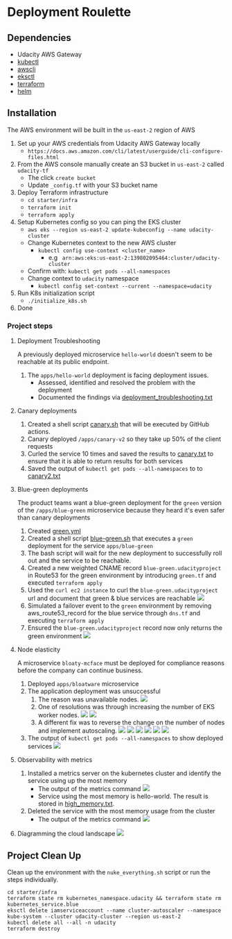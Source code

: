 # Deployment Roulette

## Dependencies

- Udacity AWS Gateway
- [kubectl](https://kubernetes.io/docs/tasks/tools/)
- [awscli](https://aws.amazon.com/cli/)
- [eksctl](https://eksctl.io/introduction/#installation)
- [terraform](https://learn.hashicorp.com/tutorials/terraform/install-cli?in=terraform/aws-get-started)
- [helm](https://www.eksworkshop.com/beginner/060_helm/helm_intro/install/)

## Installation
The AWS environment will be built in the `us-east-2` region of AWS
1. Set up your AWS credentials from Udacity AWS Gateway locally
    - `https://docs.aws.amazon.com/cli/latest/userguide/cli-configure-files.html`
2. From the AWS console manually create an S3 bucket in `us-east-2` called `udacity-tf`
    - The click `create bucket`
    - Update `_config.tf` with your S3 bucket name
3. Deploy Terraform infrastructure
    - `cd starter/infra`
    - `terraform init`
    - `terraform apply`
5. Setup Kubernetes config so you can ping the EKS cluster
    - `aws eks --region us-east-2 update-kubeconfig --name udacity-cluster`
    - Change Kubernetes context to the new AWS cluster
        - `kubectl config use-context <cluster_name>`
            - e.g ` arn:aws:eks:us-east-2:139802095464:cluster/udacity-cluster`
    - Confirm with: `kubectl get pods --all-namespaces`
    - Change context to `udacity` namespace
        - `kubectl config set-context --current --namespace=udacity`
6. Run K8s initialization script
    - `./initialize_k8s.sh`
7. Done

### Project steps
1. Deployment Troubleshooting

   A previously deployed microservice `hello-world` doesn't seem to be reachable at its public endpoint.
    1. The `apps/hello-world` deployment is facing deployment issues.
        - Assessed, identified and resolved the problem with the deployment
        - Documented the findings via [deployment_troubleshooting.txt](apps/hello-world/deployment_troubleshooting.txt)

2. Canary deployments
    1. Created a shell script [canary.sh](apps/canary/canary.sh) that will be executed by GitHub actions.
    2. Canary deployed `/apps/canary-v2` so they take up 50% of the client requests
    3. Curled the service 10 times and saved the results to [canary.txt](apps/canary/canary.txt) to ensure that it is able to return results for both services
    4. Saved the output of `kubectl get pods --all-namespaces` to to [canary2.txt](apps/canary/canary2.txt)



3. Blue-green deployments

   The product teams want a blue-green deployment for the `green` version of the `/apps/blue-green` microservice because
   they heard it's even safer than canary deployments
    1. Created [green.yml](apps/blue-green/green.yml)
    2. Created a shell script [blue-green.sh](apps/blue-green/blue-green.sh) that executes a `green` deployment for the service `apps/blue-green`
    3. The bash script will wait for the new deployment to successfully roll out and the service to be reachable.
    4. Created a new weighted CNAME record `blue-green.udacityproject` in Route53 for the green environment by introducing `green.tf` and executed `terraform apply`
    5. Used the `curl ec2 instance` to curl the `blue-green.udacityproject` url and document that green & blue services are reachable
    ![](apps/blue-green/green-blue.png)
    6. Simulated a failover event to the `green` environment by removing aws_route53_record for the blue service through `dns.tf` and executing `terraform apply`
    7. Ensured the `blue-green.udacityproject` record now only returns the green environment
    ![](apps/blue-green/green.png)

4. Node elasticity

   A microservice `bloaty-mcface` must be deployed for compliance reasons before the company can continue business.
    1. Deployed `apps/bloatware` microservice
    2. The application deployment was unsuccessful 
        1. The reason was unavailable nodes.
        ![](apps/bloatware/bloatware-diagnosis.png)
        2. One of resolutions was through increasing the number of EKS worker nodes.
        ![](apps/bloatware/bloatware-fix-1.png)
        ![](apps/bloatware/bloatware-fix-1-result.png)
        3. A different fix was to reverse the change on the number of nodes and implement autoscaling.
        ![](apps/bloatware/bloatware-fix-1-reverse.png)
        ![](apps/bloatware/bloatware-fix-1-reverse-result.png)
        ![](apps/bloatware/bloatware-fix-2-1.png)
        ![](apps/bloatware/bloatware-fix-2-2.png)
        ![](apps/bloatware/bloatware-fix-2-3.png)
        ![](apps/bloatware/bloatware-fix-2-result-1.png)
    3. The output of `kubectl get pods --all-namespaces` to show deployed services
    ![](apps/bloatware/bloatware-fix-2-result-2.png)

5. Observability with metrics
    1. Installed a metrics server on the kubernetes cluster and identify the service using up the most memory
        - The output of the metrics command
        ![](apps/metrics/before.png)
        - Service using the most memory is hello-world. The result is stored in [high_memory.txt](apps/metrics/high_memory.txt).
    2. Deleted the service with the most memory usage from the cluster
        - The output of the metrics command
        ![](apps/metrics/after.png)

6. Diagramming the cloud landscape
![](deployment-roulette-architecture.png)

## Project Clean Up

Clean up the environment with the `nuke_everything.sh` script or run the steps individually.

```
cd starter/infra
terraform state rm kubernetes_namespace.udacity && terraform state rm kubernetes_service.blue
eksctl delete iamserviceaccount --name cluster-autoscaler --namespace kube-system --cluster udacity-cluster --region us-east-2
kubectl delete all --all -n udacity
terraform destroy
```

